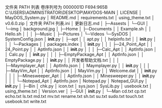 文件夹 PATH 列表
卷序列号为 0000001D F694:965B
C:\USERS\ADMINISTRATOR\DESKTOP\MAYDOS-MAIN
│  LICENSE
│  MayDOS_System.py
│  README.md
│  requirements.txt
│  using_theme.txt
│  v0.6.0.zip
│  文件夹 PATH 列表.ini
│  更新日志.md
│
├─Assests
│  └─GUI
│      └─img
│              background.jpg
│
├─Home
│  ├─Documents
│  │      Example.sh
│  │      Hello.sh
│  │
│  ├─Music
│  ├─Pictures
│  └─Videos
└─SysDOS
    │  SystemConfig.json
    │  __init__.py
    │
    ├─apt
    │  │  apt.py
    │  │  helpinfo.txt
    │  │  __init__.py
    │  │
    │  └─Packages
    │      │  packages.index
    │      │  __init__.py
    │      │
    │      ├─24_Point_Apt
    │      │      24_Point.py
    │      │      AptInfo.json
    │      │      __init__.py
    │      │
    │      ├─Calc_Apt
    │      │      AptInfo.json
    │      │      Calc.py
    │      │      __init__.py
    │      │
    │      ├─EmptyPackage_Apt
    │      │      AptInfo.json
    │      │      EmptyPackage.py
    │      │      __init__.py
    │      │      开发者帮助文档.txt
    │      │
    │      ├─Maymplayer_Apt
    │      │      AptInfo.json
    │      │      Maymplayer.py
    │      │      __init__.py
    │      │
    │      ├─MayVim_Apt
    │      │      AptInfo.json
    │      │      MayVim.py
    │      │      Welcome.dat
    │      │      __init__.py
    │      │
    │      ├─Minesweeper_Apt
    │      │      AptInfo.json
    │      │      Minesweeper.py
    │      │      __init__.py
    │      │
    │      └─Notepad_Apt
    │              AptInfo.json
    │              Notepad.py
    │              Notepad_GUI.py
    │              __init__.py
    │
    ├─Bin
    │      chk.py
    │      icon.txt
    │      sys.json
    │      SysLib.py
    │      usebook.txt
    │      using_theme.txt
    │      Version.ver
    │
    ├─GUI
    │      __init__.py
    │
    └─Man
            cd.txt
            cp.txt
            echo.txt
            ls.txt
            md.txt
            mv.txt
            rename.txt
            sh.txt
            su.txt
            sudo.txt
            touch.txt
            usebook.txt
            write.txt